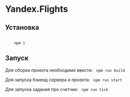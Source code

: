 # Yandex.Flights

## Установка
<code>
    npm i
</code>

## Запуск

Для сборки проекта необходимо ввести:
<code>
    npm run build
</code>

Для запуска бэкенд сервера и проекта:
<code>
    npm run start
</code>

Для запуска задания про счетчик:
<code>
    npm run tick
</code>
